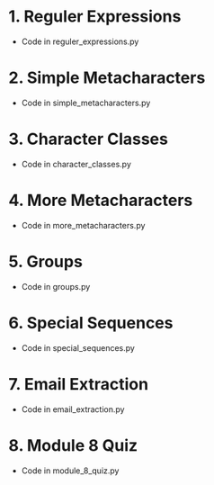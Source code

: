 # 1. Reguler Expressions

- Code in reguler_expressions.py

# 2. Simple Metacharacters

- Code in simple_metacharacters.py

# 3. Character Classes

- Code in character_classes.py

# 4. More Metacharacters

- Code in more_metacharacters.py

# 5. Groups

- Code in groups.py

# 6. Special Sequences

- Code in special_sequences.py

# 7. Email Extraction

- Code in email_extraction.py

# 8. Module 8 Quiz

- Code in module_8_quiz.py
